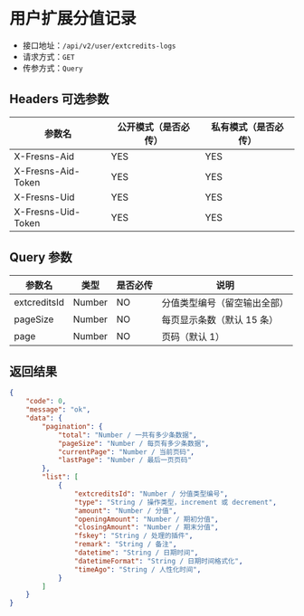 # 用户扩展分值记录

- 接口地址：`/api/v2/user/extcredits-logs`
- 请求方式：`GET`
- 传参方式：`Query`

## Headers 可选参数

| 参数名 | 公开模式（是否必传） | 私有模式（是否必传） |
| --- | --- | --- |
| X-Fresns-Aid | YES | YES |
| X-Fresns-Aid-Token | YES | YES |
| X-Fresns-Uid | YES | YES |
| X-Fresns-Uid-Token | YES | YES |

## Query 参数

| 参数名 | 类型 | 是否必传 | 说明 |
| --- | --- | --- | --- |
| extcreditsId | Number | NO | 分值类型编号（留空输出全部） |
| pageSize | Number | NO | 每页显示条数（默认 15 条） |
| page | Number | NO | 页码（默认 1） |

## 返回结果

```json
{
    "code": 0,
    "message": "ok",
    "data": {
        "pagination": {
            "total": "Number / 一共有多少条数据",
            "pageSize": "Number / 每页有多少条数据",
            "currentPage": "Number / 当前页码",
            "lastPage": "Number / 最后一页页码"
        },
        "list": [
            {
                "extcreditsId": "Number / 分值类型编号",
                "type": "String / 操作类型，increment 或 decrement",
                "amount": "Number / 分值",
                "openingAmount": "Number / 期初分值",
                "closingAmount": "Number / 期末分值",
                "fskey": "String / 处理的插件",
                "remark": "String / 备注",
                "datetime": "String / 日期时间",
                "datetimeFormat": "String / 日期时间格式化",
                "timeAgo": "String / 人性化时间",
            }
        ]
    }
}
```
